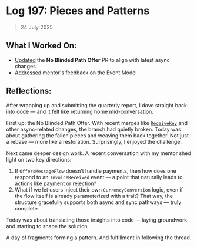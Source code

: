 # Log 197: Pieces and Patterns

> 24 July 2025

## What I Worked On:

- [Updated](https://github.com/lightningdevkit/rust-lightning/pull/3246#issuecomment-3113189198)
  the **No Blinded Path Offer** PR to align with latest async changes
- [Addressed](https://github.com/shaavan/rust-lightning/commits/currency-19)
  mentor's feedback on the Event Model

## Reflections:

After wrapping up and submitting the quarterly report, I dove straight back into
code — and it felt like returning home mid-conversation.

First up: the No Blinded Path Offer. With recent merges like
[`ReceiveKey`](https://github.com/lightningdevkit/rust-lightning/pull/3917) and
other async-related changes, the branch had quietly broken. Today was about
gathering the fallen pieces and weaving them back together. Not just a rebase —
more like a restoration. Surprisingly, I enjoyed the challenge.

Next came deeper design work. A recent conversation with my mentor shed light on
two key directions:

1. If `OffersMessageFlow` doesn’t handle payments, then how does one respond to
   an `InvoiceReceived` event — a point that naturally leads to actions like
   payment or rejection?
2. What if we let users inject their own `CurrencyConversion` logic, even if the
   flow itself is already parameterized with a trait? That way, the structure
   gracefully supports both async and sync pathways — truly complete.

Today was about translating those insights into code — laying groundwork and
starting to shape the solution.

A day of fragments forming a pattern. And fulfillment in following the thread.

